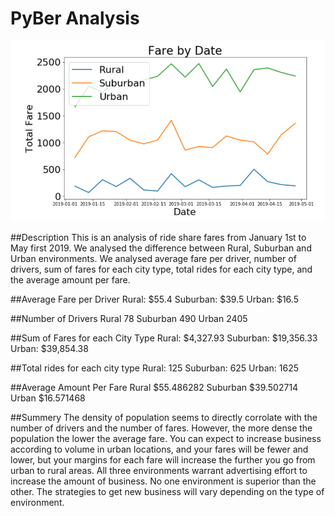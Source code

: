 # PyBer Analysis
![alt text](https://github.com/ElizabethSzathmary/Analysis_PyBer/blob/master/PyBer_Analysis/Readme%20Immage.png)

##Description
This is an analysis of ride share fares from January 1st to May first 2019.  We analysed the difference between Rural, Suburban and Urban environments. We analysed average fare per driver, number of drivers, sum of fares for each city type, total rides for each city type, and the average amount per fare. 

##Average Fare per Driver
Rural:     $55.4 
Suburban:  $39.5
Urban:     $16.5

##Number of Drivers
Rural       78
Suburban    490
Urban       2405

##Sum of Fares for each City Type
Rural:      $4,327.93
Suburban:   $19,356.33
Urban:      $39,854.38

##Total rides for each city type
Rural:       125
Suburban:    625
Urban:       1625

##Average Amount Per Fare
Rural       $55.486282
Suburban    $39.502714
Urban       $16.571468

##Summery
The density of population seems to directly corrolate with the number of drivers and the number of fares.  However, the more dense the population the lower the average fare.  You can expect to increase business according to volume in urban locations, and your fares will be fewer and lower, but your margins for each fare will increase the further you go from urban to rural areas.  All three environments warrant advertising effort to increase the amount of business.  No one environment is superior than the other.  The strategies to get new business will vary depending on the type of environment. 
